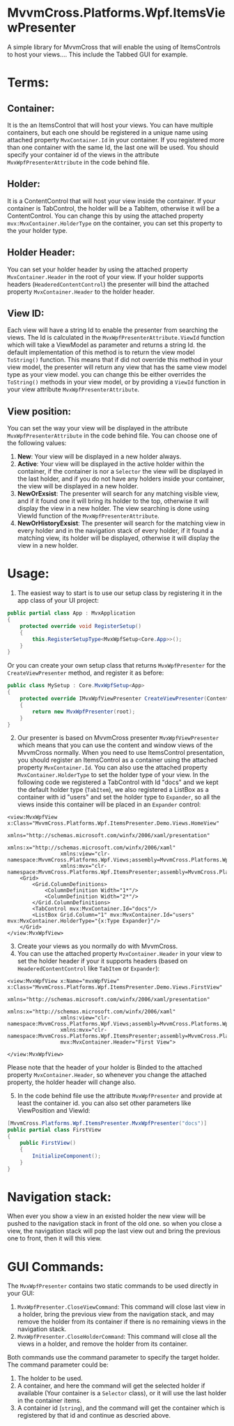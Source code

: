 # MvvmCross.Platforms.Wpf.ItemsViewPresenter
A simple library for MvvmCross that will enable the using of ItemsControls to host your views.... This include the Tabbed GUI for example.

# Terms:
## Container:
It is the an ItemsControl that will host your views. You can have multiple containers, but each one should be registered in a unique name using attached property `MvxContainer.Id` in your container. If you registered more than one container with the same Id, the last one will be used. You should specify your container id of the views in the attribute `MvxWpfPresenterAttribute` in the code behind file.
## Holder:
It is a ContentControl that will host your view inside the container. If your container is TabControl, the holder will be a TabItem, otherwise it will be a ContentControl. You can change this by using the attached property `mvx:MvxContainer.HolderType` on the container, you can set this property to the your holder type.
## Holder Header:
You can set your holder header by using the attached property `MvxContainer.Header` in the root of your view. If your holder supports headers (`HeaderedContentControl`) the presenter will bind the attached property `MvxContainer.Header` to the holder header.
## View ID:
Each view will have a string Id to enable the presenter from searching the views. The Id is calculated in the `MvxWpfPresenterAttribute.ViewId` function which will take a ViewModel as parameter and returns a string Id. the default implementation of this method is to return the view model `ToString()` function. This means that if did not override this method in your view model, the presenter will return any view that has the same view model type as your view model. you can change this be either overrides the `ToString()` methods in your view model, or by providing a `ViewId` function in your view attribute `MvxWpfPresenterAttribute`.
## View position:
You can set the way your view will be displayed in the attribute `MvxWpfPresenterAttribute` in the code behind file. You can choose one of the following values:
 1. **New**:
 Your view will be displayed in a new holder always.
 2. **Active**:
 Your view will be displayed in the active holder within the container, if the container is nor a `Selector` the view will be displayed in the last holder, and if you do not have any holders inside your container, the view will be displayed in a new holder.
 3. **NewOrExsist**:
 The presenter will search for any matching visible view, and if it found one it will bring its holder to the top, otherwise it will display the view in a new holder. The view searching is done using ViewId function of the `MvxWpfPresenterAttribute`.
 4. **NewOrHistoryExsist**:
 The presenter will search for the matching view in every holder and in the navigation stack of every holder, if it found a matching view, its holder will be displayed, otherwise it will display the view in a new holder.
# Usage:
1. The easiest way to start is to use our setup class by registering it in the app class of your UI project:
```C#
public partial class App : MvxApplication
{
    protected override void RegisterSetup()
    {
        this.RegisterSetupType<MvxWpfSetup<Core.App>>();
    }
}
```
Or you can create your own setup class that returns `MvxWpfPresenter` for the `CreateViewPresenter` method, and register it as before:
```C#
public class MySetup : Core.MvxWpfSetup<App>
{
    protected override IMvxWpfViewPresenter CreateViewPresenter(ContentControl root)
    {
        return new MvxWpfPresenter(root);
    }
}
```
2. Our presenter is based on MvvmCross presenter `MvxWpfViewPresenter` which means that you can use the content and window views of the MvvmCross normally. When you need to use ItemsControl presentation, you should register an ItemsControl as a container using the attached property `MvxContainer.Id`. You can also use the attached property `MvxContainer.HolderType` to set the holder type of your view. In the following code we registered a TabControl with Id "docs" and we kept the default holder type (`TabItem`), we also registered a ListBox as a container with id "users" and set the holder type to `Expander`, so all the views inside this container will be placed in an `Expander` control:
```XAML
<view:MvxWpfView x:Class="MvvmCross.Platforms.Wpf.ItemsPresenter.Demo.Views.HomeView"
                 xmlns="http://schemas.microsoft.com/winfx/2006/xaml/presentation"
                 xmlns:x="http://schemas.microsoft.com/winfx/2006/xaml"
                 xmlns:view="clr-namespace:MvvmCross.Platforms.Wpf.Views;assembly=MvvmCross.Platforms.Wpf"
                 xmlns:mvx="clr-namespace:MvvmCross.Platforms.Wpf.ItemsPresenter;assembly=MvvmCross.Platforms.Wpf.ItemsPresenter">
    <Grid>
        <Grid.ColumnDefinitions>
            <ColumnDefinition Width="1*"/>
            <ColumnDefinition Width="2*"/>
        </Grid.ColumnDefinitions>
        <TabControl mvx:MvxContainer.Id="docs"/>
        <ListBox Grid.Column="1" mvx:MvxContainer.Id="users" mvx:MvxContainer.HolderType="{x:Type Expander}"/>
    </Grid>
</view:MvxWpfView>
```
3. Create your views as you normally do with MvvmCross.
4. You can use the attached property `MvxContainer.Header` in your view to set the holder header if your it supports headers (based on `HeaderedContentControl` like `TabItem` or `Expander`):
```XAML
<view:MvxWpfView x:Name="mvxWpfView" x:Class="MvvmCross.Platforms.Wpf.ItemsPresenter.Demo.Views.FirstView"
                 xmlns="http://schemas.microsoft.com/winfx/2006/xaml/presentation"
                 xmlns:x="http://schemas.microsoft.com/winfx/2006/xaml"
                 xmlns:view="clr-namespace:MvvmCross.Platforms.Wpf.Views;assembly=MvvmCross.Platforms.Wpf"
                 xmlns:mvx="clr-namespace:MvvmCross.Platforms.Wpf.ItemsPresenter;assembly=MvvmCross.Platforms.Wpf.ItemsPresenter"
                 mvx:MvxContainer.Header="First View">

</view:MvxWpfView>
```
Please note that the header of your holder is Binded to the attached property `MvxContainer.Header`, so whenever you change the attached property, the holder header will change also.

5. In the code behind file use the attribute `MvxWpfPresenter` and provide at least the container id. you can also set other parameters like ViewPosition and ViewId:
```C#
[MvvmCross.Platforms.Wpf.ItemsPresenter.MvxWpfPresenter("docs")]
public partial class FirstView
{
    public FirstView()
    {
        InitializeComponent();
    }
}
```

# Navigation stack:
When ever you show a view in an existed holder the new view will be pushed to the navigation stack in front of the old one. so when you close a view, the navigation stack will pop the last view out and bring the previous one to front, then it will this view.

# GUI Commands:
The `MvxWpfPresenter` contains two static commands to be used directly in your GUI:

1. `MvxWpfPresenter.CloseViewCommand`: This command will close last view in a holder, bring the previous view from the navigation stack, and may remove the holder from its container if there is no remaining views in the navigation stack.
2. `MvxWpfPresenter.CloseHolderCommand`: This command will close all the views in a holder, and remove the holder from its container.

Both commands use the command parameter to specify the target holder. The command parameter could be:
1. The holder to be used.
2. A container, and here the command will get the selected holder if available (Your container is a `Selector` class), or it will use the last holder in the container items.
3. A container id (`string`), and the command will get the container which is registered by that id and continue as descried above.

